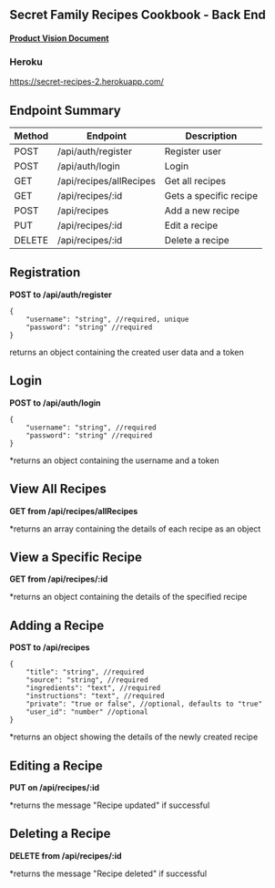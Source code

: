## Secret Family Recipes Cookbook - Back End

#### [Product Vision Document](https://www.notion.so/Product-Vision-9cfa483ff42d494f8cb21be15fc215f7)

### Heroku

https://secret-recipes-2.herokuapp.com/

## Endpoint Summary

| Method | Endpoint                 | Description            |
 | ------ | ----------------------- | ---------------------- |
 | POST   | /api/auth/register      | Register user          |
 | POST   | /api/auth/login         | Login                  |              
 | GET    | /api/recipes/allRecipes | Get all recipes        |
 | GET    | /api/recipes/:id        | Gets a specific recipe |
 | POST   | /api/recipes            | Add a new recipe       |
 | PUT    | /api/recipes/:id        | Edit a recipe          |
 | DELETE | /api/recipes/:id        | Delete a recipe        |

 ## Registration

**POST to /api/auth/register**
```
{
    "username": "string", //required, unique
    "password": "string" //required
}
```
returns an object containing the created user data and a token

## Login

**POST to /api/auth/login**
```
{
    "username": "string", //required
    "password": "string" //required
}
```
\*returns an object containing the username and a token

 ## View All Recipes

 **GET from /api/recipes/allRecipes**

 \*returns an array containing the details of each recipe as an object

 ## View a Specific Recipe

**GET from /api/recipes/:id**

\*returns an object containing the details of the specified recipe

## Adding a Recipe

**POST to /api/recipes**
```
{
    "title": "string", //required
    "source": "string", //required
    "ingredients": "text", //required
    "instructions": "text", //required
    "private": "true or false", //optional, defaults to "true"
    "user_id": "number" //optional
}
```
\*returns an object showing the details of the newly created recipe

## Editing a Recipe

**PUT on /api/recipes/:id**

\*returns the message "Recipe updated" if successful

## Deleting a Recipe

**DELETE from /api/recipes/:id**

\*returns the message "Recipe deleted" if successful